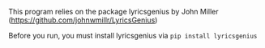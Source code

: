 This program relies on the package lyricsgenius by John Miller (https://github.com/johnwmillr/LyricsGenius)

Before you run, you must install lyricsgenius via `pip install lyricsgenius`
